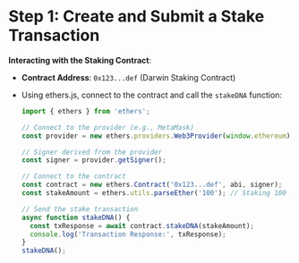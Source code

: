 # Step 1: Create and Submit a Stake Transaction

**Interacting with the Staking Contract**:

* **Contract Address**: `0x123...def` (Darwin Staking Contract)
*   Using ethers.js, connect to the contract and call the `stakeDNA` function:

    ```javascript
    import { ethers } from 'ethers';

    // Connect to the provider (e.g., MetaMask)
    const provider = new ethers.providers.Web3Provider(window.ethereum);

    // Signer derived from the provider
    const signer = provider.getSigner();

    // Connect to the contract
    const contract = new ethers.Contract('0x123...def', abi, signer);
    const stakeAmount = ethers.utils.parseEther('100'); // Staking 100 $DNA

    // Send the stake transaction
    async function stakeDNA() {
      const txResponse = await contract.stakeDNA(stakeAmount);
      console.log('Transaction Response:', txResponse);
    }
    stakeDNA();
    ```

####
